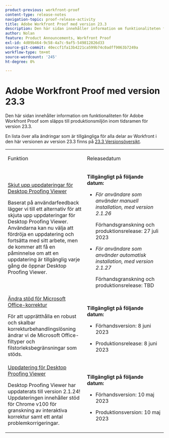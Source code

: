 ```yaml
---
product-previous: workfront-proof
content-type: release-notes
navigation-topic: proof-release-activity
title: Adobe Workfront Proof med version 23.3
description: Den här sidan innehåller information om funktionaliteten för Adobe Workfront Proof i den nya Adobe Workfront-upplevelsen som släpps till produktionsmiljön i version 23.3.
author: Nolan
feature: Product Announcements, Workfront Proof
exl-id: 4d09b464-9c58-4a7c-9af5-549812826d33
source-git-commit: 40eccf1fa13b4221ca599b74c0adff9063b7249a
workflow-type: tm+mt
source-wordcount: '245'
ht-degree: 0%

---
```


# Adobe Workfront Proof med version 23.3

Den här sidan innehåller information om funktionaliteten för Adobe Workfront Proof som släpps till produktionsmiljön inom tidsramen för version 23.3.

En lista över alla ändringar som är tillgängliga för alla delar av Workfront i den här versionen av version 23.3 finns på [23.3 Versionsöversikt](/help/quicksilver/product-announcements/product-releases/23.3-release-activity/23-3-release-overview.md).

<table>
            <col style="width: 50%;" />
            <col style="width: 50%;" />
            <tbody>
                <tr>
                    <td>
                        <p><span class="bold">Funktion</span>
                        </p>
                    </td>
                    <td>
                        <p><span class="bold">Releasedatum</span>
                        </p>
                    </td>
                </tr>
                <tr>
                    <td>
                        <a href="/help/quicksilver/product-announcements/product-releases/workfront-proof-release-activity/proof-23-3-release/proof-23-3-jul-17.md" class="MCXref xref" xrefformat="{para}">Skjut upp uppdateringar för Desktop Proofing Viewer</a> </p>
                        <p>Baserat på användarfeedback lägger vi till ett alternativ för att skjuta upp uppdateringar för Desktop Proofing Viewer. Användarna kan nu välja att fördröja en uppdatering och fortsätta med sitt arbete, men de kommer att få en påminnelse om att en uppdatering är tillgänglig varje gång de öppnar Desktop Proofing Viewer.</p>
                    </td>
                    <td><p><b>Tillgängligt på följande datum:</b></p>
                        <ul>
                            <li>
                                <p><i>För användare som använder manuell installation, med version 2.1.26</i></p>
                                <p>Förhandsgranskning och produktionsrelease: 27 juli 2023</p>
                            </li>
                            <li>
                                <p><i>För användare som använder automatisk installation, med version 2.1.27</i></p>
                                <p>Förhandsgranskning och produktionsrelease: TBD</p>
                            </li>
                        </ul>
                    </td>
                </tr>                
                <tr>
                    <td>
                        <a href="/help/quicksilver/product-announcements/product-releases/workfront-proof-release-activity/proof-23-3-release/proof-23-3-jun-5.md" class="MCXref xref" xrefformat="{para}">Ändra stöd för Microsoft Office-korrektur</a></p>
                        <p>För att upprätthålla en robust och skalbar korrekturbehandlingslösning ändrar vi de Microsoft Office-filtyper och filstorleksbegränsningar som stöds.</p>
                    </td>
                    <td><p><b>Tillgängligt på följande datum:</b></p>
                        <ul>
                            <li>
                                <p>Förhandsversion: 8 juni 2023<br /></p>
                            </li>
                            <li>
                                <p><span class="preview">Produktionsrelease: 8 juni 2023</span></p>
                            </li>
                        </ul>
                    </td>
                </tr>                
                <tr>
                    <td>
                        <a href="/help/quicksilver/product-announcements/product-releases/workfront-proof-release-activity/proof-23-3-release/proof-23-3-may-8.md">Uppdatering för Desktop Proofing Viewer</a></p>
                        <p>Desktop Proofing Viewer har uppdaterats till version 2.1.24! Uppdateringen innehåller stöd för Chrome v100 för granskning av interaktiva korrektur samt ett antal problemkorrigeringar.</p>
                    </td>
                    <td><p><b>Tillgängligt på följande datum:</b></p>
                     <p>
                        </p>
                        <ul>
                            <li>
                                <p>Förhandsversion: 10 maj 2023<br /></p>
                            </li>
                            <li>
                                <p><span class="preview">Produktionsversion: 10 maj 2023</span></p>
                            </li>
                        </ul>
                    </td>
                </tr>
            </tbody>
        </table>
